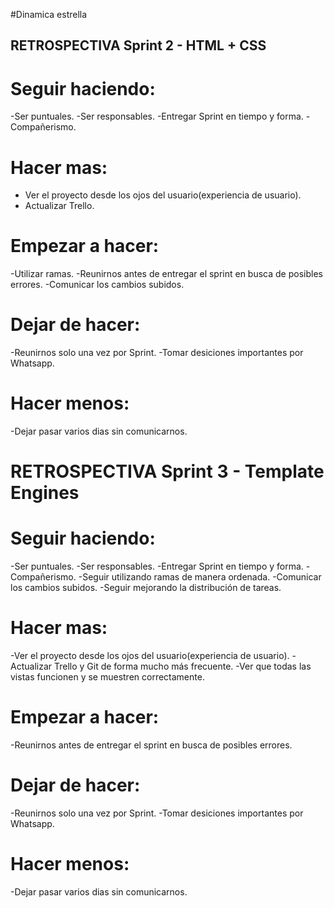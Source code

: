 #Dinamica estrella

## RETROSPECTIVA Sprint 2 - HTML + CSS

 # Seguir haciendo:
 -Ser puntuales.
 -Ser responsables.
 -Entregar Sprint en tiempo y forma.
 -Compañerismo.

 # Hacer mas:
 - Ver el proyecto desde los ojos del usuario(experiencia de usuario).
 - Actualizar Trello.

 # Empezar a hacer:
 -Utilizar ramas.
 -Reunirnos antes de entregar el sprint en busca de posibles errores.
 -Comunicar los cambios subidos.

 # Dejar de hacer:
 -Reunirnos solo una vez por Sprint.
 -Tomar desiciones importantes por Whatsapp.

 # Hacer menos:
 -Dejar pasar varios dias sin comunicarnos.


# RETROSPECTIVA Sprint 3 - Template Engines

 # Seguir haciendo: 
 -Ser puntuales. 
 -Ser responsables. 
 -Entregar Sprint en tiempo y forma. 
 -Compañerismo.
 -Seguir utilizando ramas de manera ordenada. 
 -Comunicar los cambios subidos.
 -Seguir mejorando la distribución de tareas.

 # Hacer mas: 
 -Ver el proyecto desde los ojos del usuario(experiencia de usuario). 
 -Actualizar Trello y Git de forma mucho más frecuente.
 -Ver que todas las vistas funcionen y se muestren correctamente.

 # Empezar a hacer: 
 -Reunirnos antes de entregar el sprint en busca de posibles errores.

 # Dejar de hacer:
 -Reunirnos solo una vez por Sprint. 
 -Tomar desiciones importantes por Whatsapp.

 # Hacer menos: 
 -Dejar pasar varios dias sin comunicarnos.